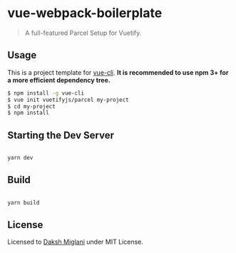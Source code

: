 # vue-webpack-boilerplate

> A full-featured Parcel Setup for Vuetify.

## Usage

This is a project template for [vue-cli](https://github.com/vuejs/vue-cli). **It is recommended to use npm 3+ for a more efficient dependency tree.**

``` bash
$ npm install -g vue-cli
$ vue init vuetifyjs/parcel my-project
$ cd my-project
$ npm install 

```


## Starting the Dev Server

```bash

yarn dev

```

## Build

```bash

yarn build

```

## License

Licensed to [Daksh Miglani](https://dak.sh) under MIT License.